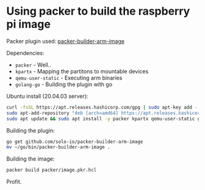 # Using packer to build the raspberry pi image

Packer plugin used: [packer-builder-arm-image](https://github.com/solo-io/packer-builder-arm-image)

Dependencies:

- `packer` - Well..
- `kpartx` - Mapping the partitons to mountable devices
- `qemu-user-static` - Executing arm binaries
- `golang-go` - Building the plugin with go

Ubuntu install (20.04.03 server):

```bash
curl -fsSL https://apt.releases.hashicorp.com/gpg | sudo apt-key add -
sudo apt-add-repository "deb [arch=amd64] https://apt.releases.hashicorp.com $(lsb_release -cs) main"
sudo apt update && sudo apt install -y packer kpartx qemu-user-static golang-go
```

Building the plugin:

```bash
go get github.com/solo-io/packer-builder-arm-image
mv ~/go/bin/packer-builder-arm-image .
```

Building the image:

```bash
packer build packer/image.pkr.hcl
```

Profit.
